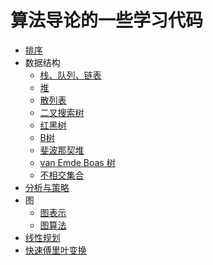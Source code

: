 # 算法导论的一些学习代码

- [排序](algorithmLearning/sort.h)
- 数据结构
  - [栈、队列、链表](algorithmLearning/data_structure.h)
  - [堆](algorithmLearning/heap.h)
  - [散列表](algorithmLearning/hash_table.h)
  - [二叉搜索树](algorithmLearning/binary_search_tree.h)
  - [红黑树](algorithmLearning/rb_tree.h)
  - [B树](algorithmLearning/b_tree.h)
  - [斐波那契堆](algorithmLearning/fib_heap.h)
  - [van Emde Boas 树](algorithmLearning/veb_tree.h)
  - [不相交集合](algorithmLearning/disjoint_set.h)
- [分析与策略](algorithmLearning/analysis_algorithms.h)
- 图
  - [图表示](algorithmLearning/graph_template.h)
  - [图算法](algorithmLearning/graph_algorithms.h)
- [线性规划](algorithmLearning/linear_programming.h)
- [快速傅里叶变换](algorithmLearning/fast_fourier_transform.h)